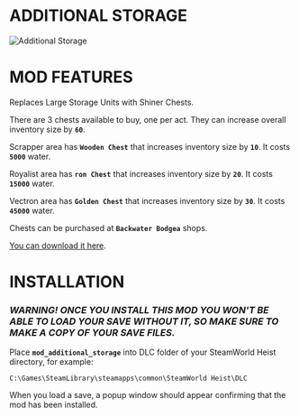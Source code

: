 # ADDITIONAL STORAGE
![Additional Storage](https://user-images.githubusercontent.com/26903692/221194250-57a84469-f06a-4c22-97ee-0ea5e09a96d3.png)

# MOD FEATURES

Replaces Large Storage Units with Shiner Chests.

There are 3 chests available to buy, one per act. They can increase overall inventory size by **`60`**.

Scrapper area has **`Wooden Chest`** that increases inventory size by **`10`**.
It costs **`5000`** water.

Royalist area has **`ron Chest`** that increases inventory size by **`20`**.
It costs **`15000`** water.

Vectron area has **`Golden Chest`** that increases inventory size by **`30`**.
It costs **`45000`** water.

Chests can be purchased at **`Backwater Bodgea`** shops.

[You can download it here](https://github.com/SleeepMaster/SteamWorld-Heist-Additional-Storage/releases/download/v1.0.0/mod_additional_storage.rar).

# INSTALLATION

### ***WARNING! ONCE YOU INSTALL THIS MOD YOU WON'T BE ABLE TO LOAD YOUR SAVE WITHOUT IT, SO MAKE SURE TO MAKE A COPY OF YOUR SAVE FILES.***

Place **`mod_additional_storage`** into DLC folder of your SteamWorld Heist directory, for example:
```
C:\Games\SteamLibrary\steamapps\common\SteamWorld Heist\DLC
```

When you load a save, a popup window should appear confirming that the mod has been installed.
